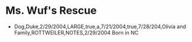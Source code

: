 # Ms. Wuf's Rescue
* Dog,Duke,2/29/2004,LARGE,true,a,7/21/2004,true,7/28/204,Olivia and Family,ROTTWEILER,NOTES,2/29/2004 Born in NC